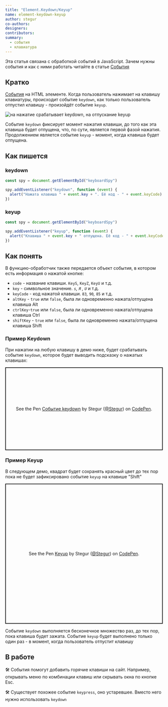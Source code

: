 ```yaml
---
title: "Element.Keydown/Keyup"
name: element-keydown-keyup
author: stegur
co-authors:
designers:
contributors:
summary:
  - события
  - клавиатура
---
```


Эта статья связана с обработкой событий в JavaScript. Зачем нужны события и как с ними работать читайте в статье [События](/js/doka/events)

## Кратко

[События](/js/doka/events) на HTML элементе. Когда пользователь нажимает на клавишу клавиатуры, происходит событие `keydown`, как только пользователь отпустил клавишу - произойдёт событие `keyup`.

![на нажатие срабатывает keydown, на отпускание keyup](/assets/images/posts/js/element-keydown-keyup/event.gif)

Событие `keydown` фиксирует момент нажатия клавиши, до того как эта клавиша будет отпущена, что, по сути, является первой фазой нажатия. Продолжением является событие `keyup` - момент, когда клавиша будет отпущена.

## Как пишется

### keydown

```jsx
const spy = document.getElementById("keyboardSpy")

spy.addEventListener("keydown", function (event) {
  alert("Нажата клавиша " + event.key + ". Её код - " + event.keyCode)
})
```

### keyup

```jsx
const spy = document.getElementById("keyboardSpy")

spy.addEventListener("keyup", function (event) {
  alert("Клавиша " + event.key + " отпущена. Её код - " + event.keyCode)
})
```

## Как понять

В функцию-обработчик также передается объект события, в котором есть информация о нажатой кнопке:

- `code` - название клавиши. `KeyS`, `KeyZ`, `KeyU` и т.д.
- `key` - символьное значение. *`s`, `Я` , `U`* и т.д.
- `keyCode` - код нажатой клавиши. `83`*,* `90`*,* `85` и т.д.
- `altKey` - `true` или `false`, была ли одновременно нажата/отпущена клавиша Alt
- `ctrlKey`-`true` или `false`, была ли одновременно нажата/отпущена клавиша Ctrl
- `shiftKey` - `true` или `false`, была ли одновременно нажата/отпущена клавиша Shift

### Пример Keydown

При нажатии на любую клавишу в демо ниже, будет срабатывать событие `keydown`, которое будет выводить подсказку о нажатых клавишах:

<p class="codepen" data-height="265" data-theme-id="light" data-default-tab="result" data-user="Stegur" data-slug-hash="BajbpoB" style="height: 265px; box-sizing: border-box; display: flex; align-items: center; justify-content: center; border: 2px solid; margin: 1em 0; padding: 1em;" data-pen-title="Событие keydown">
  <span>See the Pen <a href="https://codepen.io/Stegur/pen/BajbpoB">
  Событие keydown</a> by Stegur (<a href="https://codepen.io/Stegur">@Stegur</a>)
  on <a href="https://codepen.io">CodePen</a>.</span>
</p>

### Пример Keyup

В следующем демо, квадрат будет сохранять красный цвет до тех пор пока не будет зафиксировано событие `keyup` на клавише "Shift"

<p class="codepen" data-height="448" data-theme-id="light" data-default-tab="result" data-user="Stegur" data-slug-hash="poyEKpL" style="height: 448px; box-sizing: border-box; display: flex; align-items: center; justify-content: center; border: 2px solid; margin: 1em 0; padding: 1em;" data-pen-title="Keyup">
  <span>See the Pen <a href="https://codepen.io/Stegur/pen/poyEKpL">
  Keyup</a> by Stegur (<a href="https://codepen.io/Stegur">@Stegur</a>)
  on <a href="https://codepen.io">CodePen</a>.</span>
</p>
<script async src="https://static.codepen.io/assets/embed/ei.js"></script>

Событие `keydown` выполняется бесконечное множество раз, до тех пор, пока клавиша будет зажата. Событие `keyup` будет выполнено только один раз - в момент, когда пользователь отпустит клавишу

## В работе

🛠 События помогут добавить горячие клавиши на сайт. Например, открывать меню по комбинации клавиш или скрывать окна по кнопке Esc.

🛠 Существует похожее событие `keypress`, оно устаревшее. Вместо него нужно использовать `keydown`
